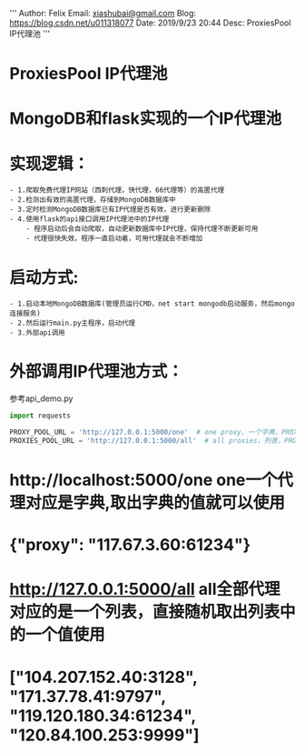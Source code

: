 '''
Author: Felix
Email: xiashubai@gmail.com
Blog: https://blog.csdn.net/u011318077
Date: 2019/9/23 20:44
Desc: ProxiesPool IP代理池
'''

# ProxiesPool IP代理池
# MongoDB和flask实现的一个IP代理池

# 实现逻辑：
    - 1.爬取免费代理IP网站（西刺代理，快代理，66代理等）的高匿代理
    - 2.检测出有效的高匿代理，存储到MongoDB数据库中
    - 3.定时检测MongoDB数据库已有IP代理是否有效，进行更新删除
    - 4.使用flask的api接口调用IP代理池中的IP代理
        - 程序启动后会自动爬取，自动更新数据库中IP代理，保持代理不断更新可用
        - 代理很快失效，程序一直启动着，可用代理就会不断增加

# 启动方式:
    - 1.启动本地MongoDB数据库(管理员运行CMD，net start mongodb启动服务，然后mongo连接服务)
    - 2.然后运行main.py主程序，启动代理
    - 3.外部api调用

# 外部调用IP代理池方式：
参考api_demo.py
```python
import requests

PROXY_POOL_URL = 'http://127.0.0.1:5000/one'  # one proxy，一个字典，PROXY_POOL_URL={"proxy": "117.67.3.60:61234"}
PROXIES_POOL_URL = 'http://127.0.0.1:5000/all'  # all proxies，列表，PROXIES_POOL_URL=["104.207.152.40:3128", "171.37.78.41:9797", "119.120.180.34:61234", "120.84.100.253:9999"]

```

# http://localhost:5000/one  one一个代理对应是字典,取出字典的值就可以使用
# {"proxy": "117.67.3.60:61234"}

# http://127.0.0.1:5000/all all全部代理对应的是一个列表，直接随机取出列表中的一个值使用
# ["104.207.152.40:3128", "171.37.78.41:9797", "119.120.180.34:61234", "120.84.100.253:9999"]